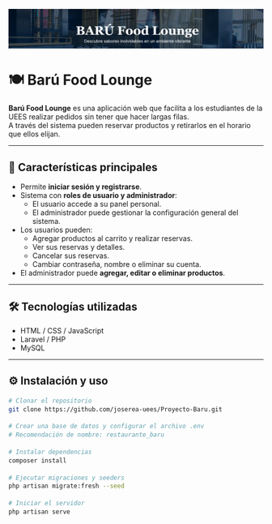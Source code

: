 <p align="center">
  <img src="portada.png" alt="Vista previa del proyecto">
</p>

# 🍽️ Barú Food Lounge

**Barú Food Lounge** es una aplicación web que facilita a los estudiantes de la UEES realizar pedidos sin tener que hacer largas filas.  
A través del sistema pueden reservar productos y retirarlos en el horario que ellos elijan.

---

## 🚀 Características principales
- Permite **iniciar sesión y registrarse**.
- Sistema con **roles de usuario y administrador**:
  - El usuario accede a su panel personal.
  - El administrador puede gestionar la configuración general del sistema.
- Los usuarios pueden:
  - Agregar productos al carrito y realizar reservas.
  - Ver sus reservas y detalles.
  - Cancelar sus reservas.
  - Cambiar contraseña, nombre o eliminar su cuenta.
- El administrador puede **agregar, editar o eliminar productos**.

---

## 🛠️ Tecnologías utilizadas
- HTML / CSS / JavaScript  
- Laravel / PHP  
- MySQL  

---

## ⚙️ Instalación y uso

```bash
# Clonar el repositorio
git clone https://github.com/joserea-uees/Proyecto-Baru.git

# Crear una base de datos y configurar el archivo .env
# Recomendación de nombre: restaurante_baru

# Instalar dependencias
composer install

# Ejecutar migraciones y seeders
php artisan migrate:fresh --seed

# Iniciar el servidor
php artisan serve

